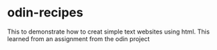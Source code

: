 # odin-recipes
This to demonstrate how to creat simple text websites using html. This learned from an assignment from the odin project
